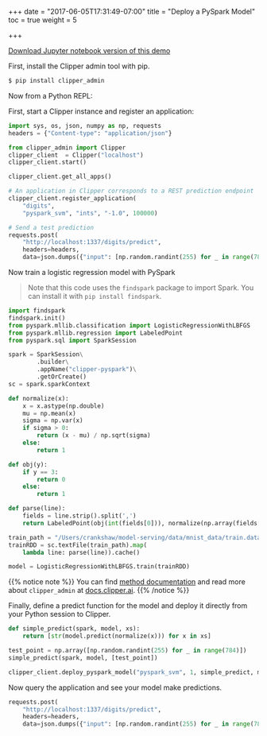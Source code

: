 +++
date = "2017-06-05T17:31:49-07:00"
title = "Deploy a PySpark Model"
toc = true
weight = 5

+++

[Download Jupyter notebook version of this demo](/ipynb/spark_meetup_demo.ipynb)


First, install the Clipper admin tool with pip.

```sh
$ pip install clipper_admin
```

Now from a Python REPL:

First, start a Clipper instance and register an application:

```python
import sys, os, json, numpy as np, requests
headers = {"Content-type": "application/json"}

from clipper_admin import Clipper
clipper_client  = Clipper("localhost")
clipper_client.start()

clipper_client.get_all_apps()

# An application in Clipper corresponds to a REST prediction endpoint
clipper_client.register_application(
    "digits",
    "pyspark_svm", "ints", "-1.0", 100000)

# Send a test prediction
requests.post(
    "http://localhost:1337/digits/predict",
    headers=headers,
    data=json.dumps({"input": [np.random.randint(255) for _ in range(784)]})).json()
```

Now train a logistic regression model with PySpark

> Note that this code uses the `findspark` package to import Spark. You can install it with `pip install findspark`.


```python
import findspark
findspark.init()
from pyspark.mllib.classification import LogisticRegressionWithLBFGS
from pyspark.mllib.regression import LabeledPoint
from pyspark.sql import SparkSession

spark = SparkSession\
        .builder\
        .appName("clipper-pyspark")\
        .getOrCreate()
sc = spark.sparkContext

def normalize(x):
    x = x.astype(np.double)
    mu = np.mean(x)
    sigma = np.var(x)
    if sigma > 0:
        return (x - mu) / np.sqrt(sigma)
    else:
        return 1

def obj(y):
    if y == 3:
        return 0
    else:
        return 1

def parse(line):
    fields = line.strip().split(',')
    return LabeledPoint(obj(int(fields[0])), normalize(np.array(fields[1:])))

train_path = "/Users/crankshaw/model-serving/data/mnist_data/train.data"
trainRDD = sc.textFile(train_path).map(
    lambda line: parse(line)).cache()

model = LogisticRegressionWithLBFGS.train(trainRDD)
```

{{% notice note %}}
You can find [method documentation](http://docs.clipper.ai/en/latest/#clipper_admin.Clipper.deploy_pyspark_model)
and read more about `clipper_admin` at [docs.clipper.ai](docs.clipper.ai).
{{% /notice %}}

Finally, define a predict function for the model and deploy
it directly from your Python session to Clipper.

```python
def simple_predict(spark, model, xs):
    return [str(model.predict(normalize(x))) for x in xs]

test_point = np.array([np.random.randint(255) for _ in range(784)])
simple_predict(spark, model, [test_point])

clipper_client.deploy_pyspark_model("pyspark_svm", 1, simple_predict, model, sc, "ints")
```

Now query the application and see your model make predictions.

```python
requests.post(
    "http://localhost:1337/digits/predict",
    headers=headers,
    data=json.dumps({"input": [np.random.randint(255) for _ in range(784)]})).json()
```
